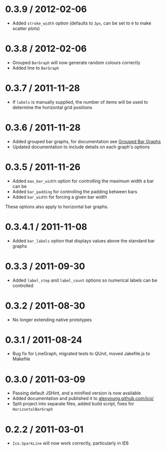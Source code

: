 0.3.9 / 2012-02-06
==================

  * Added `stroke_width` option (defaults to `3px`, can be set to `0` to make scatter plots)

0.3.8 / 2012-02-06
==================

  * Grouped `BarGraph` will now generate random colours correctly
  * Added line to `BarGraph`

0.3.7 / 2011-11-28
==================

  * If `labels` is manually supplied, the number of items will be used to determine the horizontal grid positions

0.3.6 / 2011-11-28
==================

  * Added grouped bar graphs, for documentation see [Grouped Bar Graphs](http://alexyoung.github.com/ico/)
  * Updated documentation to include details on each graph's options

0.3.5 / 2011-11-26
==================

  * Added `max_bar_width` option for controlling the maximum width a bar can be
  * Added `bar_padding` for controlling the padding between bars
  * Added `bar_width` for forcing a given bar width

  These options also apply to horizontal bar graphs.

0.3.4.1 / 2011-11-08
====================

  * Added `bar_labels` option that displays values above the standard bar graphs

0.3.3 / 2011-09-30
==================

  * Added `label_step` and `label_count` options so numerical labels can be controlled

0.3.2 / 2011-08-30
==================

  * No longer extending native prototypes

0.3.1 / 2011-08-24
==================

  * Bug fix for LineGraph, migrated tests to QUnit, moved Jakefile.js to Makefile

0.3.0 / 2011-03-09
==================

  * Passing default JSHint, and a minified version is now available
  * Added documentation and published it to [alexyoung.github.com/ico/](http://alexyoung.github.com/ico/)
  * Split project into separate files, added build script, fixes for `HorizontalBarGraph`

0.2.2 / 2011-03-01
==================

  * `Ico.SparkLine` will now work correctly, particularly in IE6

